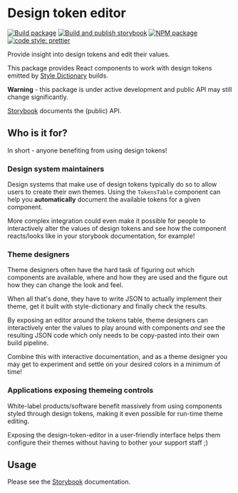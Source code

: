 # Design token editor

[![Build package](https://github.com/sergei-maertens/design-token-editor/actions/workflows/build.yml/badge.svg)](https://github.com/sergei-maertens/design-token-editor/actions/workflows/build.yml)
[![Build and publish storybook](https://github.com/sergei-maertens/design-token-editor/actions/workflows/storybook.yml/badge.svg)](https://github.com/sergei-maertens/design-token-editor/actions/workflows/storybook.yml)
[![NPM package](https://img.shields.io/npm/v/design-token-editor.svg)](https://www.npmjs.com/package/design-token-editor)
[![code style: prettier](https://img.shields.io/badge/code_style-prettier-ff69b4.svg?style=flat)](https://github.com/prettier/prettier)

Provide insight into design tokens and edit their values.

This package provides React components to work with design tokens emitted by
[Style Dictionary](https://amzn.github.io/style-dictionary/) builds.

**Warning** - this package is under active development and public API may still change
significantly.

[Storybook][Storybook] documents the (public) API.

## Who is it for?

In short - anyone benefiting from using design tokens!

### Design system maintainers

Design systems that make use of design tokens typically do so to allow users to create
their own themes. Using the `TokensTable` component can help you **automatically**
document the available tokens for a given component.

More complex integration could even make it possible for people to interactively alter
the values of design tokens and see how the component reacts/looks like in your
storybook documentation, for example!

### Theme designers

Theme designers often have the hard task of figuring out which components are available,
where and how they are used and the figure out how they can change the look and feel.

When all that's done, they have to write JSON to actually implement their theme, get it
built with style-dictionary and finally check the results.

By exposing an editor around the tokens table, theme designers can interactively enter
the values to play around with components _and_ see the resulting JSON code which only
needs to be copy-pasted into their own build pipeline.

Combine this with interactive documentation, and as a theme designer you may get to
experiment and settle on your desired colors in a minimum of time!

### Applications exposing themeing controls

White-label products/software benefit massively from using components styled through
design tokens, making it even possible for run-time theme editing.

Exposing the design-token-editor in a user-friendly interface helps them configure their
themes without having to bother your support staff ;)

## Usage

Please see the [Storybook][Storybook] documentation.

[Storybook]: https://sergei-maertens.github.io/design-token-editor/
